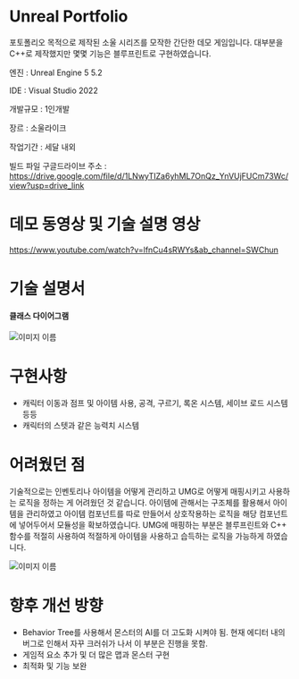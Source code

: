# Unreal Portfolio

포토폴리오 목적으로 제작된 소울 시리즈를 모작한 간단한 데모 게임입니다. 대부분을 C++로 제작했지만 몇몇 기능은 블루프린트로 구현하였습니다.

엔진 : Unreal Engine 5 5.2

IDE : Visual Studio 2022

개발규모 : 1인개발

장르 : 소울라이크

작업기간 : 세달 내외

빌드 파일 구글드라이브 주소 : https://drive.google.com/file/d/1LNwyTIZa6yhML7OnQz_YnVUjFUCm73Wc/view?usp=drive_link

# 데모 동영상 및 기술 설명 영상
<https://www.youtube.com/watch?v=lfnCu4sRWYs&ab_channel=SWChun>

# 기술 설명서
#### 클래스 다이어그램
![이미지 이름](https://github.com/MochiChun/UnrealProject/blob/main/New.drawio%20(1).png?raw=true)


# 구현사항
- 캐릭터 이동과 점프 및 아이템 사용, 공격, 구르기, 록온 시스템, 세이브 로드 시스템 등등
- 캐릭터의 스텟과 같은 능력치 시스템

# 어려웠던 점
기술적으로는 인벤토리나 아이템을 어떻게 관리하고 UMG로 어떻게 매핑시키고 사용하는 로직을 정하는 게 어려웠던 것 같습니다. 
아이템에 관해서는 구조체를 활용해서 아이템을 관리하였고 아이템 컴포넌트를 따로 만들어서 상호작용하는 로직을 해당 컴포넌트에 넣어두어서 모듈성을 확보하였습니다.
UMG에 매핑하는 부분은 블루프린트와 C++ 함수를 적절히 사용하여 적절하게 아이템을 사용하고 습득하는 로직을 가능하게 하였습니다.

![이미지 이름](https://github.com/MochiChun/UnrealProject/blob/main/%EC%9D%B8%EB%B2%A4%ED%86%A0%EB%A6%AC%20%EC%97%85%EB%8D%B0%EC%9D%B4%ED%8A%B8.png)


# 향후 개선 방향
- Behavior Tree를 사용해서 몬스터의 AI를 더 고도화 시켜야 됨. 현재 에디터 내의 버그로 인해서 자꾸 크러쉬가 나서 이 부분은 진행을 못함.
- 게임적 요소 추가 및 더 많은 맵과 몬스터 구현
- 최적화 및 기능 보완
